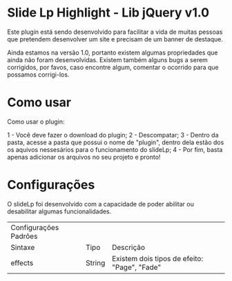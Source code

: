 Slide Lp Highlight - Lib jQuery v1.0
===============================

Este plugin está sendo desenvolvido para facilitar a vida de muitas pessoas que pretendem desenvolver um site e precisam de um banner de destaque.

Ainda estamos na versão 1.0, portanto existem algumas propriedades que ainda não foram desenvolvidas. Existem também alguns bugs a serem corrigidos, por favos, caso encontre algum, comentar o ocorrido para que possamos corrigi-los.

Como usar
===============================

Como usar o plugin:

1 - Você deve fazer o download do plugin;
2 - Descompatar;
3 - Dentro da pasta, acesse a pasta que possui o nome de "plugin", dentro dela estão dos os aquivos nessesários para o funcionamento do slideLp;
4 - Por fim, basta apenas adicionar os arquivos no seu projeto e pronto!

Configurações
===============================

O slideLp foi desenvolvido com a capacidade de poder abilitar ou desabilitar algumas funcionalidades.
<table>
	<tr>
		<td>Configurações Padrões</td>
	</tr>
	<tr>	
		<td>Sintaxe</td>
		<td>Tipo</td>
		<td>Descrição</td>
	</tr>
	<tr>	
		<td>effects</td>
		<td>String</td>
		<td>Existem dois tipos de efeito: "Page", "Fade"</td>
	</tr>
</table>

